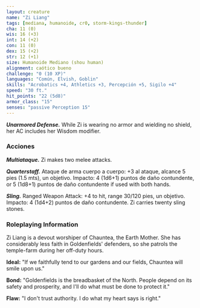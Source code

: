 ```yaml
---
layout: creature
name: "Zi Liang"
tags: [mediana, humanoide, cr0, storm-kings-thunder]
cha: 11 (0)
wis: 16 (+3)
int: 14 (+2)
con: 11 (0)
dex: 15 (+2)
str: 12 (+1)
size: Humanoide Mediano (shou human)
alignment: caótico bueno
challenge: "0 (10 XP)"
languages: "Común, Elvish, Goblin"
skills: "Acrobatics +4, Athletics +3, Percepción +5, Sigilo +4"
speed: "30 ft."
hit_points: "22 (5d8)"
armor_class: "15"
senses: "passive Perception 15"
---
```


***Unarmored Defense.*** While Zi is wearing no armor and wielding no shield, her AC includes her Wisdom modifier.

### Acciones

***Multiataque.*** Zi makes two melee attacks.

***Quarterstaff.*** Ataque de arma cuerpo a cuerpo: +3 al ataque, alcance 5 pies (1.5 mts), un objetivo. Impacto: 4 (1d6+1) puntos de daño contundente, or 5 (1d8+1) puntos de daño contundente if used with both hands.

***Sling.*** Ranged Weapon Attack: +4 to hit, range 30/120 pies, un objetivo. Impacto: 4 (1d4+2) puntos de daño contundente. Zi carries twenty sling stones.

### Roleplaying Information

Zi Liang is a devout worshiper of Chauntea, the Earth Mother. She has considerably less faith in Goldenfields' defenders, so she patrols the temple-farm during her off-duty hours.

**Ideal:** "If we faithfully tend to our gardens and our fields, Chauntea will smile upon us."

**Bond:** "Goldenfields is the breadbasket of the North. People depend on its safety and prosperity, and I'll do what must be done to protect it."

**Flaw:** "I don't trust authority. I do what my heart says is right."